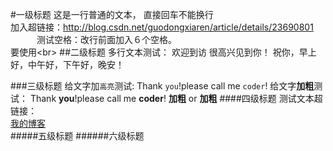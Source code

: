 #一级标题
这是一行普通的文本，
直接回车不能换行<br>
加入超链接：http://blog.csdn.net/guodongxiaren/article/details/23690801<br>
　　　测试空格：改行前面加入６个空格。<br>
要使用\<br>
##二级标题
		多行文本测试：
		欢迎到访
		很高兴见到你！
		祝你，早上好，中午好，下午好，晚安！

###三级标题
		给文字加`高亮`测试:
		Thank `you`!please call me `coder`!
		给文字**加粗**测试：
		Thank **you**!please call me **coder**!
		**加粗** or __加粗__
####四级标题
测试文本超链接：<br>
[我的博客](http://blog.csdn.net/fightingforcv)<br>
#####五级标题
######六级标题

